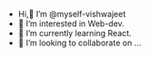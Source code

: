 -  Hi,👋 I’m @myself-vishwajeet
- 👀 I’m interested in Web-dev.
- 🌱 I’m currently learning React.
- 💞️ I’m looking to collaborate on ...
  

<!---
myself-vishwajeet/myself-vishwajeet is a ✨ special ✨ repository because its `README.md` (this file) appears on your GitHub profile.
You can click the Preview link to take a look at your changes.
--->
